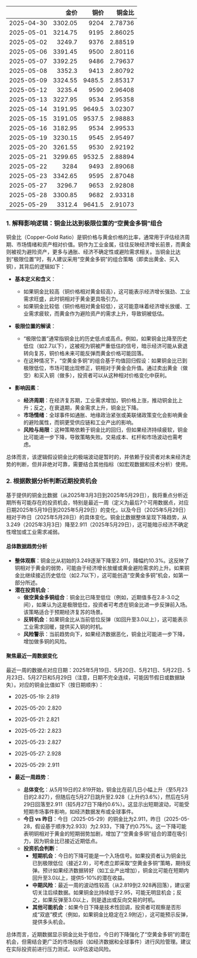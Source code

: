 |            |    金价 |   铜价 |   铜金比 |
|:-----------|--------:|-------:|---------:|
| 2025-04-30 | 3302.05 | 9204   |  2.78736 |
| 2025-05-01 | 3214.75 | 9195   |  2.86025 |
| 2025-05-02 | 3249.7  | 9376   |  2.88519 |
| 2025-05-06 | 3391.45 | 9500   |  2.80116 |
| 2025-05-07 | 3392.25 | 9486   |  2.79637 |
| 2025-05-08 | 3352.3  | 9413   |  2.80792 |
| 2025-05-09 | 3324.55 | 9485.5 |  2.85317 |
| 2025-05-12 | 3235.4  | 9590   |  2.96408 |
| 2025-05-13 | 3227.95 | 9534   |  2.95358 |
| 2025-05-14 | 3191.95 | 9649.5 |  3.02307 |
| 2025-05-15 | 3191.05 | 9537.5 |  2.98883 |
| 2025-05-16 | 3182.95 | 9534   |  2.99533 |
| 2025-05-19 | 3230.15 | 9545   |  2.95497 |
| 2025-05-20 | 3261.55 | 9530   |  2.92192 |
| 2025-05-21 | 3299.65 | 9532.5 |  2.88894 |
| 2025-05-22 | 3284    | 9493   |  2.89068 |
| 2025-05-23 | 3342.65 | 9595   |  2.87048 |
| 2025-05-27 | 3296.7  | 9653   |  2.92808 |
| 2025-05-28 | 3300.85 | 9682   |  2.93318 |
| 2025-05-29 | 3312.4  | 9641.5 |  2.91073 |

### 1. 解释影响逻辑：铜金比达到极限位置的“空黄金多铜”组合

铜金比（Copper-Gold Ratio）是铜价格与黄金价格的比率，通常用于评估经济周期、市场情绪和资产相对价值。铜作为工业金属，往往反映经济增长前景，而黄金则被视为避险资产，更多与通胀、经济不确定性或避险需求相关。当铜金比达到“极限位置”时，有人建议采用“空黄金多铜”的组合策略（即卖出黄金、买入铜），其背后的逻辑如下：

- **基本定义和含义**：
  - 如果铜金比较高（铜价格相对黄金较高），这可能表示经济增长强劲、工业需求旺盛，此时铜相对于黄金更具吸引力。
  - 如果铜金比较低（铜价格相对黄金较低），这可能意味着经济增长放缓、工业需求疲软，而黄金作为避险资产的需求上升，导致铜被低估。

- **极限位置的解读**：
  - “极限位置”通常指铜金比的历史低点或高点。例如，如果铜金比降至历史低位（如2.7以下），这被视为铜被严重低估的信号，暗示经济可能从衰退转向复苏，铜价格未来可能反弹而黄金价格可能回落。
  - 在这种情况下，“空黄金多铜”的组合基于均值回归假设：如果铜金比已到极限低位，市场可能出现修正，铜相对于黄金会升值。通过卖出黄金（做空）和买入铜（做多），投资者可以从这种相对价格变化中获利。

- **影响因素**：
  - **经济周期**：在经济复苏期，工业需求增加，铜价格上涨，推动铜金比上升；反之，在衰退期，黄金需求上升，铜金比下降。
  - **市场情绪**：全球事件如通胀、地缘政治紧张或美联储政策变化会影响黄金的避险属性，而铜更受供应链和工业产出的影响。
  - **风险与局限**：这种策略依赖于铜金比的回归，但如果经济持续疲软，铜金比可能进一步下降，导致策略失败。交易成本、杠杆和市场波动也需考虑。

总体而言，该逻辑假设铜金比的极端波动是暂时的，并依赖于投资者对未来经济走势的判断，但并非绝对可靠，需要结合其他指标（如宏观数据和技术分析）使用。

### 2. 根据数据分析判断近期投资机会

基于提供的铜金比数据（从2025年3月3日到2025年5月29日），我将重点分析近期所有可能存在的投资机会，特别是最近一周（定义为最后7个可用数据点，对应日期2025年5月19日到2025年5月29日）的变化，以及今日（2025年5月29日）相对于昨日（2025年5月28日）的具体变化。铜金比数据整体呈现下降趋势，从3.249（2025年3月3日）降至2.911（2025年5月29日），这可能暗示经济不确定性增加或工业需求减弱。

#### 总体数据趋势分析
- **整体观察**：铜金比从初始的3.249逐渐下降至2.911，降幅约10.3%。这反映了铜相对于黄金的弱势，可能由于经济增长放缓或黄金避险需求的上升。如果铜金比继续接近历史低位（如2.7以下），这可能创造“空黄金多铜”机会，如第一部分所述。
- **潜在投资机会**：
  - **做空黄金多铜组合**：铜金比已降至低位（例如，近期值多在2.8-3.0之间），如果认为这是极限低位，投资者可考虑在铜金比进一步反弹前入场。该策略适合于预期经济复苏的场景。
  - **反转机会**：如果铜金比从当前低位反弹（如回升至3.0以上），这可能表示工业需求回暖，提供买入铜的时机。
  - **风险警示**：当前趋势向下，如果经济数据恶化，铜金比可能进一步下降，增加做多铜的风险。

#### 聚焦最近一周数据变化
最近一周的数据点对应日期：2025年5月19日、5月20日、5月21日、5月22日、5月23日、5月27日和5月29日（注意，日期不完全连续，可能因节假日或数据缺失）。对应的铜金比值如下（按日期顺序）：
- 2025-05-19: 2.819
- 2025-05-20: 2.820
- 2025-05-21: 2.821
- 2025-05-22: 2.823
- 2025-05-23: 2.827
- 2025-05-27: 2.928
- 2025-05-29: 2.911

- **最近一周趋势**：
  - **总体变化**：从5月19日的2.819开始，铜金比在前几日小幅上升（至5月23日的2.827），但随后在5月27日跳升至2.928（上升约3.6%），然后在5月29日回落至2.911（较5月27日下降约0.6%）。这显示出短期波动，可能受短期市场事件影响，如经济数据发布或全球事件。
  - **今日 vs 昨日**：今日（2025-05-29）的铜金比为2.911，昨日（2025-05-28，假设基于顺序为2.933）为2.933，下降了约0.75%。这一下降可能表明铜相对于黄金的短期弱势加剧，增加了“空黄金多铜”组合的潜在吸引力，因为铜金比已接近近期低点。
  - **投资机会判断**：
    - **短期机会**：今日的下降可能是一个入场信号。如果投资者认为铜金比已到极限低位（接近2.9），可考虑立即采取“空黄金多铜”策略，期待反弹。预计如果经济数据转好（如工业产出增加），铜金比可能在短期内回升至3.0以上，提供5-10%的潜在收益。
    - **中期风险**：最近一周的波动性较高（从2.819到2.928再回落），建议密切关注后续数据。如果铜金比持续低于2.95，可能无明显机会；反之，如果反弹至3.0以上，则是退出或反向交易的时机。
    - **其他可能机会**：如果今日下降是技术性回调，投资者可观察是否形成“双底”模式（例如，如果铜金比稳定在2.9附近），这可能预示反弹，提供多头机会。

总体而言，近期数据显示铜金比处于低位，今日的下降强化了“空黄金多铜”的潜在机会，但需结合更广泛的市场指标（如经济数据和全球事件）进行风险管理。建议在实际投资前进行压力测试，以评估波动风险。